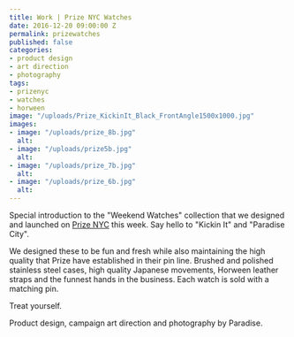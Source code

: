 ```yaml
---
title: Work | Prize NYC Watches
date: 2016-12-20 09:00:00 Z
permalink: prizewatches
published: false
categories:
- product design
- art direction
- photography
tags:
- prizenyc
- watches
- horween
image: "/uploads/Prize_KickinIt_Black_FrontAngle1500x1000.jpg"
images:
- image: "/uploads/prize_8b.jpg"
  alt: 
- image: "/uploads/prize5b.jpg"
  alt: 
- image: "/uploads/prize_7b.jpg"
  alt: 
- image: "/uploads/prize_6b.jpg"
  alt: 
---
```


Special introduction to the "Weekend Watches" collection that we designed and launched on [Prize NYC](http://prizenyc.com) this week. Say hello to "Kickin It" and "Paradise City".

We designed these to be fun and fresh while also maintaining the high quality that Prize have established in their pin line. Brushed and polished stainless steel cases, high quality Japanese movements, Horween leather straps and the funnest hands in the business. Each watch is sold with a matching pin. 

Treat yourself.

Product design, campaign art direction and photography by Paradise.